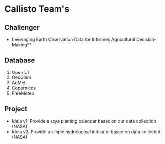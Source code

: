 # Callisto Team's

## Challenger

- Leveraging Earth Observation Data for Informed Agricultural Decision-Making**

## Database

1. Open ET
2. GeoGlam
3. AgMet
4. Copernicos
5. FreeMeteo


## Project

- Ideia v1: Provide a soya planting calendar based on our data collection (NASA)
- Ideia v2: Provide a simple hydrological indicator based on data collected (NASA)

